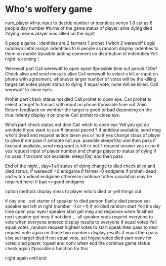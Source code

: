 # Who's wolfery game
num_player   #first input to decide number of identities verion 1.0 set as 6 people
day number   #turns of the game
status of player: alive dying died    #dying means player was killed on the night

6 people game : identities are 2 farmers 1 prohet 1 witch 2 werewolf
Logic rundown
inital
assign indentities to 6 people as random
display indenties to them on mobile #posible adding comment on distribution of indentities
Yell night is coming !

Werewolf part
Call werewolf to open eyes! #possible time out peroid 120s?
Check alive and send mess to alive
Call werewolf to select a kill,or input on phone with agreement, whenever larger number of votes will be the killing target
set voted player status to dying
if equal vote, none will be killed.
Call werewolf to close eyes.

Prohet part
check status not died
Call prohet to open eye.
Call prohet to select a target to forcast with input on phone #possible time out 2min
Return feedback on wehther the target is good or bad depending on the true indenty display it on phone
Call prohet to close eye.

Witch part
check status not died
Call witch to open eye
Yell you got an antidote if you want to use  # timeout peorid ?
if antidote avaliable, send msg who's dead and request action taken yes or no
   if yes change staus of player to alive   if not pass
if antidote not ava: possible sleep(10s) and then pass
if toxicant avaliable, send msg want to kill or not ? request answer yes or no
   if yes request input of player number and change player to status of dying 
   if no pass
if toxicant not avaliable: sleep(10s) and then pass

End of the night , day+1
all status of dying change to died
check alive and died status, if werewolf =0 endgame if farmer=0 endgame if prohet=dead and witch =dead endgame otherwise continue
futher caculation may be required here: if bad >=good endgame

option method: display mess to player who's died or yell things out

if day one . set starter of speaker to died person
fianlly died person set speaker set left ot right (number -1 or +1)
if no died random start
Yell it's day time open your eyes!
speaker start get meg and response when finsihed 
next speaker get meg if not died ...
all speaker ends request everyone to vote
when everyone entered display results to everyone 
if equal votes 
Yell equal votes ,random request highest votes to start speak then pass to next
request vote again on those two numbers
display results if equal then pass else set target died
if not equal vote, set higest votes died
start conv for voted died player, rquest end conv when end the continue
game status check again #possible a function for this 

night again until end 

